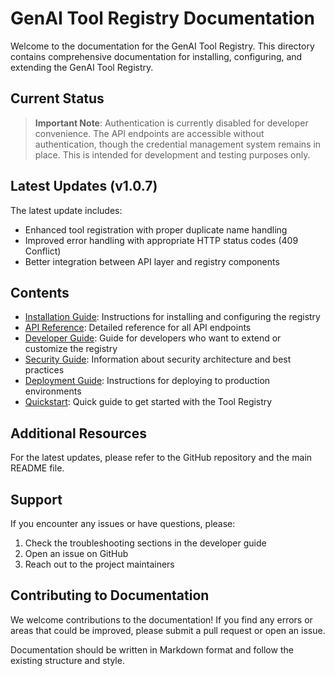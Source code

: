 # GenAI Tool Registry Documentation

Welcome to the documentation for the GenAI Tool Registry. This directory contains comprehensive documentation for installing, configuring, and extending the GenAI Tool Registry.

## Current Status

> **Important Note**: Authentication is currently disabled for developer convenience. The API endpoints are accessible without authentication, though the credential management system remains in place. This is intended for development and testing purposes only.

## Latest Updates (v1.0.7)

The latest update includes:
- Enhanced tool registration with proper duplicate name handling
- Improved error handling with appropriate HTTP status codes (409 Conflict)
- Better integration between API layer and registry components

## Contents

- [Installation Guide](installation.md): Instructions for installing and configuring the registry
- [API Reference](api_reference.md): Detailed reference for all API endpoints
- [Developer Guide](developer_guide.md): Guide for developers who want to extend or customize the registry
- [Security Guide](security_guide.md): Information about security architecture and best practices
- [Deployment Guide](deployment_guide.md): Instructions for deploying to production environments
- [Quickstart](quickstart.md): Quick guide to get started with the Tool Registry

## Additional Resources

For the latest updates, please refer to the GitHub repository and the main README file.

## Support

If you encounter any issues or have questions, please:

1. Check the troubleshooting sections in the developer guide
2. Open an issue on GitHub
3. Reach out to the project maintainers

## Contributing to Documentation

We welcome contributions to the documentation! If you find any errors or areas that could be improved, please submit a pull request or open an issue.

Documentation should be written in Markdown format and follow the existing structure and style. 